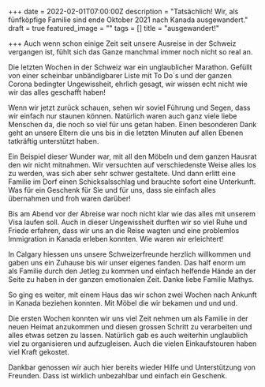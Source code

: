 +++
date = 2022-02-01T07:00:00Z
description = "Tatsächlich! Wir, als fünfköpfige Familie sind ende Oktober 2021 nach Kanada ausgewandert."
draft = true
featured_image = ""
tags = []
title = "ausgewandert!"

+++
Auch wenn schon einige Zeit seit unsere Ausreise in der Schweiz vergangen ist, fühlt sich das Ganze manchmal immer noch nicht so real an.

Die letzten Wochen in der Schweiz war ein unglaublicher Marathon. Gefüllt von einer scheinbar unbändigbarer Liste mit To Do\`s und der ganzen Corona bedingter Ungewissheit, ehrlich gesagt, wir wissen echt nicht wie wir das alles geschafft haben!

Wenn wir jetzt zurück schauen, sehen wir soviel Führung und Segen, dass wir einfach nur staunen können. Natürlich waren auch ganz viele liebe Menschen da, die noch so viel für uns getan haben. Einen besonderen Dank geht an unsere Eltern die uns bis in die letzten Minuten auf allen Ebenen tatkräftig unterstützt haben.

Ein Beispiel dieser Wunder war, mit all den Möbeln und dem ganzen Hausrat den wir nicht mitnahmen. Wir versuchten auf verschiedenste Weise alles los zu werden, was sich aber sehr schwer gestaltete. Und dann erlitt eine Familie im Dorf einen Schicksalsschlag und brauchte sofort eine Unterkunft. Was für ein Geschenk für Sie und für uns, dass sie einfach alles übernahmen und froh waren darüber!

Bis am Abend vor der Abreise war noch nicht klar wie das alles mit unserem Visa laufen soll. Auch in dieser Ungewissheit durften wir so viel Ruhe und Friede erfahren, dass wir uns an die Reise wagten und eine problemlos Immigration in Kanada erleben konnten. Wie waren wir erleichtert!

In Calgary hiessen uns unsere Schweizerfreunde herzlich willkommen und gaben uns ein Zuhause bis wir unser eigenes fanden. Das half enorm um als Familie durch den Jetleg zu kommen und einfach helfende Hände an der Seite zu haben in der ganzen emotionalen Zeit. Danke liebe Familie Mathys.

So ging es weiter, mit einem Haus das wir schon zwei Wochen nach Ankunft in Kanada beziehen konnten. Mit Möbel die wir bekamen und und und.

Die ersten Wochen konnten wir uns viel Zeit nehmen um als Familie in der neuen Heimat anzukommen und diesen grossen Schritt zu verarbeiten und alles etwas setzen zu lassen. Natürlich gab es auch weiterhin unglaublich viel zu organisieren und aufzugleisen. Auch die vielen Einkaufstouren haben viel Kraft gekostet.

Dankbar genossen wir auch hier bereits wieder Hilfe und Unterstützung von Freunden. Dass ist wirklich unbezahlbar und einfach ein Geschenk. 